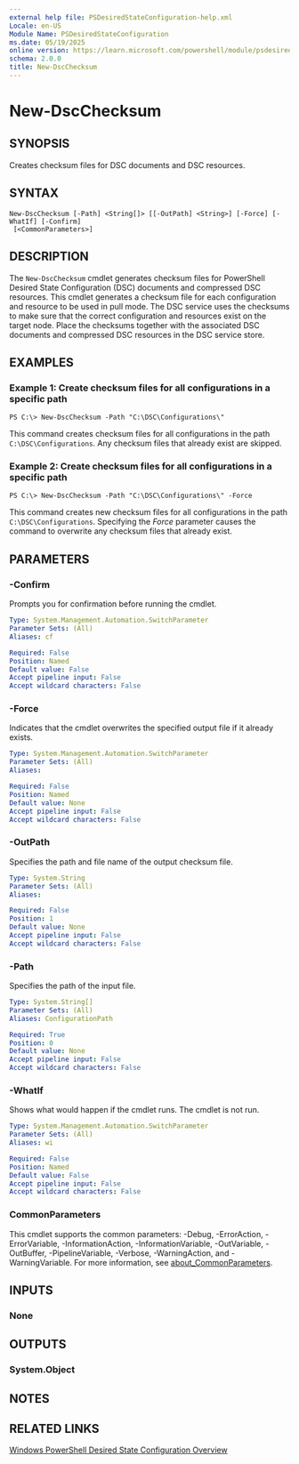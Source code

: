 ```yaml
---
external help file: PSDesiredStateConfiguration-help.xml
Locale: en-US
Module Name: PSDesiredStateConfiguration
ms.date: 05/19/2025
online version: https://learn.microsoft.com/powershell/module/psdesiredstateconfiguration/New-DscChecksum?view=dsc-3.0&WT.mc_id=ps-gethelp
schema: 2.0.0
title: New-DscChecksum
---
```

# New-DscChecksum

## SYNOPSIS
Creates checksum files for DSC documents and DSC resources.

## SYNTAX

```
New-DscChecksum [-Path] <String[]> [[-OutPath] <String>] [-Force] [-WhatIf] [-Confirm]
 [<CommonParameters>]
```

## DESCRIPTION

The `New-DscChecksum` cmdlet generates checksum files for PowerShell Desired State Configuration
(DSC) documents and compressed DSC resources. This cmdlet generates a checksum file for each
configuration and resource to be used in pull mode. The DSC service uses the checksums to make sure
that the correct configuration and resources exist on the target node. Place the checksums together
with the associated DSC documents and compressed DSC resources in the DSC service store.

## EXAMPLES

### Example 1: Create checksum files for all configurations in a specific path

```
PS C:\> New-DscChecksum -Path "C:\DSC\Configurations\"
```

This command creates checksum files for all configurations in the path `C:\DSC\Configurations`.
Any checksum files that already exist are skipped.

### Example 2: Create checksum files for all configurations in a specific path

```
PS C:\> New-DscChecksum -Path "C:\DSC\Configurations\" -Force
```

This command creates new checksum files for all configurations in the path `C:\DSC\Configurations`.
Specifying the *Force* parameter causes the command to overwrite any checksum files that already
exist.

## PARAMETERS

### -Confirm

Prompts you for confirmation before running the cmdlet.

```yaml
Type: System.Management.Automation.SwitchParameter
Parameter Sets: (All)
Aliases: cf

Required: False
Position: Named
Default value: False
Accept pipeline input: False
Accept wildcard characters: False
```

### -Force

Indicates that the cmdlet overwrites the specified output file if it already exists.

```yaml
Type: System.Management.Automation.SwitchParameter
Parameter Sets: (All)
Aliases:

Required: False
Position: Named
Default value: None
Accept pipeline input: False
Accept wildcard characters: False
```

### -OutPath

Specifies the path and file name of the output checksum file.

```yaml
Type: System.String
Parameter Sets: (All)
Aliases:

Required: False
Position: 1
Default value: None
Accept pipeline input: False
Accept wildcard characters: False
```

### -Path

Specifies the path of the input file.

```yaml
Type: System.String[]
Parameter Sets: (All)
Aliases: ConfigurationPath

Required: True
Position: 0
Default value: None
Accept pipeline input: False
Accept wildcard characters: False
```

### -WhatIf

Shows what would happen if the cmdlet runs. The cmdlet is not run.

```yaml
Type: System.Management.Automation.SwitchParameter
Parameter Sets: (All)
Aliases: wi

Required: False
Position: Named
Default value: False
Accept pipeline input: False
Accept wildcard characters: False
```

### CommonParameters

This cmdlet supports the common parameters: -Debug, -ErrorAction, -ErrorVariable,
-InformationAction, -InformationVariable, -OutVariable, -OutBuffer, -PipelineVariable, -Verbose,
-WarningAction, and -WarningVariable. For more information, see
[about_CommonParameters](https://go.microsoft.com/fwlink/?LinkID=113216).

## INPUTS

### None

## OUTPUTS

### System.Object

## NOTES

## RELATED LINKS

[Windows PowerShell Desired State Configuration Overview](/powershell/scripting/dsc/overview/dscforengineers)
